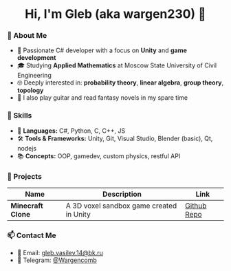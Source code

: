 <h1 align="center">Hi, I'm Gleb (aka wargen230) 👋</h1>

### 🎯 About Me
- 🧠 Passionate C# developer with a focus on **Unity** and **game development**
- 🎓 Studying **Applied Mathematics** at Moscow State University of Civil Engineering
- 🤓 Deeply interested in: **probability theory**, **linear algebra**, **group theory**, **topology**
- 🎸 I also play guitar and read fantasy novels in my spare time

### 💼 Skills
- 🧩 **Languages:** C#, Python, С, C++, JS
- 🛠 **Tools & Frameworks:** Unity, Git, Visual Studio, Blender (basic), Qt, nodejs
- 📚 **Concepts:** OOP, gamedev, custom physics, restful API

### 🚀 Projects
| Name | Description | Link |
|------|-------------|------|
| **Minecraft Clone** | A 3D voxel sandbox game created in Unity | [Github Repo](https://github.com/wargen230/MinecraftCloneUnity) |

### 📫 Contact Me
- 📧 Email: gleb.vasilev.14@bk.ru
- 💬 Telegram: [@Wargencomb](https://t.me/Wargencomb)
